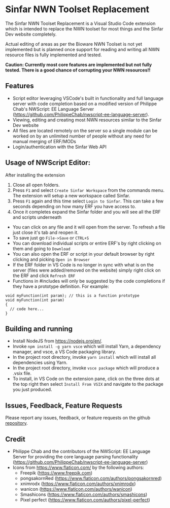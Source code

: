 # Sinfar NWN Toolset Replacement

The Sinfar NWN Toolset Replacement is a Visual Studio Code extension which is intended to replace the NWN toolset for most things and the Sinfar Dev website completely.

Actual editing of areas as per the Bioware NWN Toolset is not yet implemented but is planned once support for reading and writing all NWN resource files is fully implemented and tested.

**Caution: Currently most core features are implemented but not fully tested. There is a good chance of corrupting your NWN resources!!**

## Features

- Script editor leveraging VSCode's built in functionality and full language server with code completion based on a modified version of Philippe Chab's NWScript: EE Language Server (https://github.com/PhilippeChab/nwscript-ee-language-server).
- Viewing, editing and creating most NWN resources similar to the Sinfar Dev website
- All files are located remotely on the server so a single module can be worked on by an unlimited number of people without any need for manual merging of ERF/MODs
- Login/authentication with the Sinfar Web API

## Usage of NWScript Editor:

After installing the extension

1. Close all open folders.
2. Press `F1` and select `Create Sinfar Workspace` from the commands menu. The extension will setup a new workspace called Sinfar.
3. Press `F1` again and this time select `Login to Sinfar`. This can take a few seconds depending on how many ERF you have access to.
4. Once it completes expand the Sinfar folder and you will see all the ERF and scripts underneath

- You can click on any file and it will open from the server. To refresh a file just close it's tab and reopen it.
- To save just go `File->Save` or `CTRL+S`
- You can download individual scripts or entire ERF's by right clicking on them and going to `Download`
- You can also open the ERF or script in your default browser by right clicking and picking `Open in Browser`
- If the ERF folder in VS Code is no longer in sync with what is on the server (files were added/removed on the website) simply right click on the ERF and click `Refresh ERF`
- Functions in #includes will only be suggested by the code completions if they have a prototype definition. For example:

```
void myFunction(int param); // this is a function prototype
void myFunction(int param)
{
  // code here...
}
```

## Building and running

- Install NodeJS from https://nodejs.org/en/.
- Invoke `npm install -g yarn vsce` which will install Yarn, a dependency manager, and vsce, a VS Code packaging library.
- In the project root directory, invoke `yarn install` which will install all dependencies using Yarn.
- In the project root directory, invoke `vsce package` which will produce a .vsix file.
- To install, in VS Code on the extension pane, click on the three dots at the top right then select `Install From VSIX` and navigate to the package you just produced.

## Issues, Feedback, Feature Requests

Please report any issues, feedback, or feature requests on the github [repository](https://github.com/nelak2/nwscript-sinfar-language-server).

## Credit

- Philippe Chab and the contributors of the NWScript: EE Language Server for providing the core language parsing functionality (https://github.com/PhilippeChab/nwscript-ee-language-server)
- Icons from https://www.flaticon.com/ by the following authors:
  - Freepik (https://www.freepik.com)
  - pongsakornRed (https://www.flaticon.com/authors/pongsakornred)
  - xnimrodx (https://www.flaticon.com/authors/xnimrodx)
  - wanicon (https://www.flaticon.com/authors/wanicon)
  - Smashicons (https://www.flaticon.com/authors/smashicons)
  - Pixel perfect (https://www.flaticon.com/authors/pixel-perfect)
